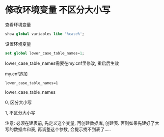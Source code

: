 # 修改环境变量 不区分大小写

查看环境变量

```sql
show global variables like '%case%';
```

设置环境变量

```sql
set global lower_case_table_names=1;
```

lower_case_table_names需要在my.cnf里修改, 重启后生效

my.cnf追加

```inf
lower_case_table_names=1
```


lower_case_table_names

0, 区分大小写

1, 不区分大小写





注意: 必须在建表前, 先定义这个变量, 再创建数据库, 创建表. 否则如果先建好了大写的数据库和表, 再调整这个参数, 会提示找不到表了.....


